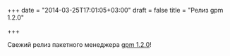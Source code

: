 +++
date = "2014-03-25T17:01:05+03:00"
draft = false
title = "Релиз gpm 1.2.0"

+++

<p>Свежий релиз пакетного менеджера&nbsp;<a href="https://github.com/pote/gpm/releases/tag/v1.2.0">gpm 1.2.0</a>!</p>

